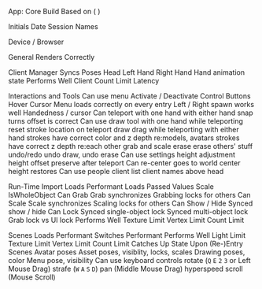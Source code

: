 App: Core
Build
Based on (<branch> <commit>)

Initials
Date
Session Names

Device / Browser

General
  Renders Correctly	
		
Client Manager
  Syncs Poses
    Head
    Left Hand
    Right Hand
		Hand animation state
	Performs Well
    Client Count Limit
		Latency
		
Interactions and Tools
  Can use menu
    Activate / Deactivate
    Control Buttons
    Hover Cursor
		Menu loads correctly on every entry
		Left / Right spawn works well
		Handedness / cursor
	Can teleport
    with one hand
    with either hand
		snap turns
		offset is correct
	Can use draw tool
    with one hand
    while teleporting
		reset stroke location on teleport
		draw drag while teleporting
		with either hand
		strokes have correct color and z depth re:models, avatars
		strokes have correct z depth re:each other
		grab and scale
		erase
		erase others' stuff
		undo/redo
		undo draw, undo erase
	Can use settings
    height adjustment
		height offset preserve after teleport
	Can re-center	goes to world center
		height restores
	Can use people
    client list
		client names above head
		
Run-Time Import
  Loads	Performant
	Loads Passed Values
    Scale
    IsWholeObject
	Can Grab
    Grab synchronizes
		Grabbing locks for others
	Can Scale
    Scale synchronizes
		Scaling locks for others
	Can Show / Hide
  Synced show / hide
	Can Lock
  Synced single-object lock
		Synced multi-object lock
		Grab lock vs UI lock
	Performs Well	Texture Limit
		Vertex Limit
		Count Limit
		
		
Scenes
  Loads	Performant
	Switches Performant
	Performs Well	Light Limit
		Texture Limit
		Vertex Limit
		Count Limit
	Catches Up State Upon (Re-)Entry
    Scenes
		Avatar poses
		Asset poses, visiblity, locks, scales
		Drawing poses, color
		Menu pose, visibility
	Can use keyboard controls
    rotate (`Q` `E` `2` `3` or Left Mouse Drag)
    strafe (`W` `A` `S` `D`)
    pan (Middle Mouse Drag)
    hyperspeed scroll (Mouse Scroll)
		
